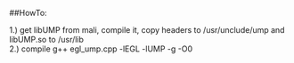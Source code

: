 ##HowTo:

1.) get libUMP from mali, compile it, copy headers to /usr/unclude/ump and libUMP.so to /usr/lib  
2.) compile g++ egl_ump.cpp -lEGL -lUMP -g -O0
